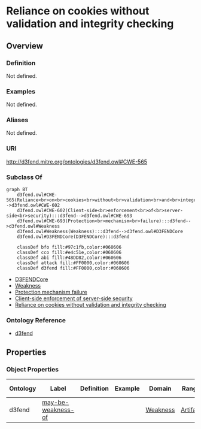 # Reliance on cookies without validation and integrity checking

## Overview

### Definition
Not defined.

### Examples
Not defined.

### Aliases
Not defined.

### URI
http://d3fend.mitre.org/ontologies/d3fend.owl#CWE-565

### Subclass Of
```mermaid
graph BT
    d3fend.owl#CWE-565(Reliance<br>on<br>cookies<br>without<br>validation<br>and<br>integrity<br>checking):::d3fend-->d3fend.owl#CWE-602
    d3fend.owl#CWE-602(Client-side<br>enforcement<br>of<br>server-side<br>security):::d3fend-->d3fend.owl#CWE-693
    d3fend.owl#CWE-693(Protection<br>mechanism<br>failure):::d3fend-->d3fend.owl#Weakness
    d3fend.owl#Weakness(Weakness):::d3fend-->d3fend.owl#D3FENDCore
    d3fend.owl#D3FENDCore(D3FENDCore):::d3fend
    
    classDef bfo fill:#97c1fb,color:#060606
    classDef cco fill:#e4c51e,color:#060606
    classDef abi fill:#48DD82,color:#060606
    classDef attack fill:#FF0000,color:#060606
    classDef d3fend fill:#FF0000,color:#060606
```

- [D3FENDCore](/docs/ontology/reference/model/D3FENDCore/D3FENDCore.md)
- [Weakness](/docs/ontology/reference/model/D3FENDCore/Weakness/Weakness.md)
- [Protection mechanism failure](/docs/ontology/reference/model/D3FENDCore/Weakness/Protection%20mechanism%20failure/Protection%20mechanism%20failure.md)
- [Client-side enforcement of server-side security](/docs/ontology/reference/model/D3FENDCore/Weakness/Protection%20mechanism%20failure/Client-side%20enforcement%20of%20server-side%20security/Client-side%20enforcement%20of%20server-side%20security.md)
- [Reliance on cookies without validation and integrity checking](/docs/ontology/reference/model/D3FENDCore/Weakness/Protection%20mechanism%20failure/Client-side%20enforcement%20of%20server-side%20security/Reliance%20on%20cookies%20without%20validation%20and%20integrity%20checking/Reliance%20on%20cookies%20without%20validation%20and%20integrity%20checking.md)


### Ontology Reference
- [d3fend](http://d3fend.mitre.org/ontologies/d3fend.owl#)

## Properties
### Object Properties
| Ontology | Label | Definition | Example | Domain | Range | Inverse Of |
|----------|-------|------------|---------|--------|-------|------------|
| d3fend | [may-be-weakness-of](http://d3fend.mitre.org/ontologies/d3fend.owl#may-be-weakness-of) |  |  | [Weakness](/docs/ontology/reference/model/D3FENDCore/Weakness/Weakness.md) | [Artifact](/docs/ontology/reference/model/D3FENDCore/Artifact/Artifact.md) | [may-have-weakness](http://d3fend.mitre.org/ontologies/d3fend.owl#may-have-weakness) |

